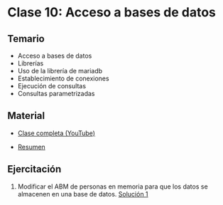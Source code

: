 # Clase 10: Acceso a bases de datos

## Temario
    
* Acceso a bases de datos
* Librerías
* Uso de la librería de mariadb
* Establecimiento de conexiones
* Ejecución de consultas
* Consultas parametrizadas

## Material
* [Clase completa (YouTube)](https://www.youtube.com/watch?v=UABzDlN_adI)

* [Resumen](https://www.xmind.net/m/g8DjvK)

## Ejercitación

1. Modificar el ABM de personas en memoria para que los datos se almacenen en una base de datos. [Solución 1](./gestores/personas..js)
